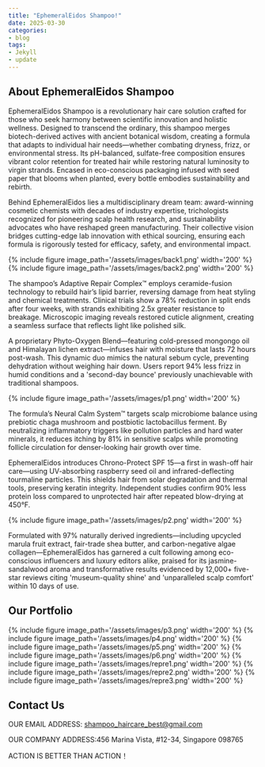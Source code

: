 ```yaml
---
title: "EphemeralEidos Shampoo!"
date: 2025-03-30
categories:
- blog
tags:
- Jekyll
- update
---
```


## About EphemeralEidos Shampoo

EphemeralEidos Shampoo is a revolutionary hair care solution crafted for those who seek harmony between scientific innovation and holistic wellness. Designed to transcend the ordinary, this shampoo merges biotech-derived actives with ancient botanical wisdom, creating a formula that adapts to individual hair needs—whether combating dryness, frizz, or environmental stress. Its pH-balanced, sulfate-free composition ensures vibrant color retention for treated hair while restoring natural luminosity to virgin strands. Encased in eco-conscious packaging infused with seed paper that blooms when planted, every bottle embodies sustainability and rebirth.

Behind EphemeralEidos lies a multidisciplinary dream team: award-winning cosmetic chemists with decades of industry expertise, trichologists recognized for pioneering scalp health research, and sustainability advocates who have reshaped green manufacturing. Their collective vision bridges cutting-edge lab innovation with ethical sourcing, ensuring each formula is rigorously tested for efficacy, safety, and environmental impact.

{% include figure image_path='/assets/images/back1.png' width='200' %}
{% include figure image_path='/assets/images/back2.png' width='200' %}

The shampoo’s Adaptive Repair Complex™ employs ceramide-fusion technology to rebuild hair’s lipid barrier, reversing damage from heat styling and chemical treatments. Clinical trials show a 78% reduction in split ends after four weeks, with strands exhibiting 2.5x greater resistance to breakage. Microscopic imaging reveals restored cuticle alignment, creating a seamless surface that reflects light like polished silk.

A proprietary Phyto-Oxygen Blend—featuring cold-pressed mongongo oil and Himalayan lichen extract—infuses hair with moisture that lasts 72 hours post-wash. This dynamic duo mimics the natural sebum cycle, preventing dehydration without weighing hair down. Users report 94% less frizz in humid conditions and a 'second-day bounce' previously unachievable with traditional shampoos.

{% include figure image_path='/assets/images/p1.png' width='200' %}

The formula’s Neural Calm System™ targets scalp microbiome balance using prebiotic chaga mushroom and postbiotic lactobacillus ferment. By neutralizing inflammatory triggers like pollution particles and hard water minerals, it reduces itching by 81% in sensitive scalps while promoting follicle circulation for denser-looking hair growth over time.

EphemeralEidos introduces Chrono-Protect SPF 15—a first in wash-off hair care—using UV-absorbing raspberry seed oil and infrared-deflecting tourmaline particles. This shields hair from solar degradation and thermal tools, preserving keratin integrity. Independent studies confirm 90% less protein loss compared to unprotected hair after repeated blow-drying at 450°F.

{% include figure image_path='/assets/images/p2.png' width='200' %}

Formulated with 97% naturally derived ingredients—including upcycled marula fruit extract, fair-trade shea butter, and carbon-negative algae collagen—EphemeralEidos has garnered a cult following among eco-conscious influencers and luxury editors alike, praised for its jasmine-sandalwood aroma and transformative results evidenced by 12,000+ five-star reviews citing 'museum-quality shine' and 'unparalleled scalp comfort' within 10 days of use.

## Our Portfolio

{% include figure image_path='/assets/images/p3.png' width='200' %}
{% include figure image_path='/assets/images/p4.png' width='200' %}
{% include figure image_path='/assets/images/p5.png' width='200' %}
{% include figure image_path='/assets/images/p6.png' width='200' %}
{% include figure image_path='/assets/images/repre1.png' width='200' %}
{% include figure image_path='/assets/images/repre2.png' width='200' %}
{% include figure image_path='/assets/images/repre3.png' width='200' %}

## Contact Us

OUR EMAIL ADDRESS: shampoo_haircare_best@gmail.com

OUR COMPANY ADDRESS:456 Marina Vista, #12-34, Singapore 098765

ACTION IS BETTER THAN ACTION！
